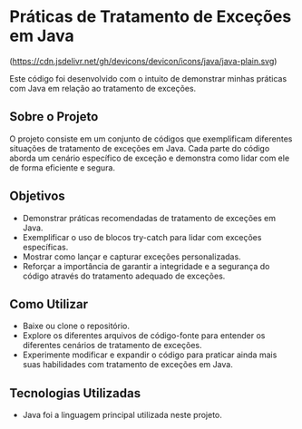 # Práticas de Tratamento de Exceções em Java

(https://cdn.jsdelivr.net/gh/devicons/devicon/icons/java/java-plain.svg)

Este código foi desenvolvido com o intuito de demonstrar minhas práticas com Java em relação ao tratamento de exceções.

## Sobre o Projeto

O projeto consiste em um conjunto de códigos que exemplificam diferentes situações de tratamento de exceções em Java. Cada parte do código aborda um cenário específico de exceção e demonstra como lidar com ele de forma eficiente e segura.

## Objetivos

- Demonstrar práticas recomendadas de tratamento de exceções em Java.
- Exemplificar o uso de blocos try-catch para lidar com exceções específicas.
- Mostrar como lançar e capturar exceções personalizadas.
- Reforçar a importância de garantir a integridade e a segurança do código através do tratamento adequado de exceções.

## Como Utilizar

- Baixe ou clone o repositório.
- Explore os diferentes arquivos de código-fonte para entender os diferentes cenários de tratamento de exceções.
- Experimente modificar e expandir o código para praticar ainda mais suas habilidades com tratamento de exceções em Java.

## Tecnologias Utilizadas

- Java foi a linguagem principal utilizada neste projeto.

